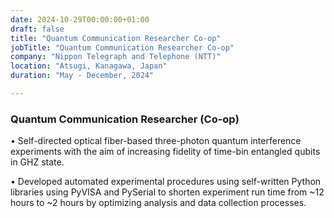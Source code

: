 ```yaml
---
date: 2024-10-29T00:00:00+01:00
draft: false
title: "Quantum Communication Researcher Co-op"
jobTitle: "Quantum Communication Researcher Co-op"
company: "Nippon Telegraph and Telephone (NTT)"
location: "Atsugi, Kanagawa, Japan"
duration: "May - December, 2024"

---
```


### Quantum Communication Researcher (Co-op)

• Self-directed optical fiber-based three-photon quantum interference experiments with the aim of increasing fidelity of time-bin entangled qubits in GHZ state.

• Developed automated experimental procedures using self-written Python libraries using PyVISA and PySerial to shorten experiment run time from ~12 hours to ~2 hours by optimizing analysis and data collection processes.